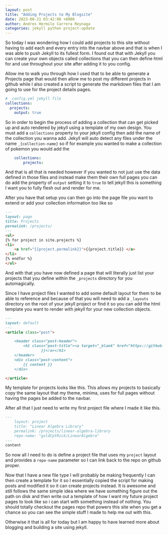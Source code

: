 ```yaml
---
layout: post
title: "Adding Projects to My Blogsite"
date: 2023-08-21 03:42:00 +0000
author: Andres Hermilo Carrera Reynaga
categories: jekyll python project-update
---
```

So today I was wondering how I could add projects to this site without having to add each and every entry into the navbar above and that is when I was able to push Jekyll to its fullest form. I found out that with Jekyll you can create your own objects called collections that you can then define html for and use throughout your site after adding it to you config.

Allow me to walk you through how I used that to be able to generate a Projects page that would then allow me to post my different projects in github while I also created a script to generate the markdown files that I am going to use for the project details pages.

```yaml
# _config.yml jekyll file
collections:
  projects:
    output: true
```

So in order to begin the process of adding a collection that can get picked up and auto rendered by jekyll using a template of my own design. You must add a `collections` property to your jekyll config then add the name of the collection you wanna add. Jekyll will auto detect any files under the name `_{collection-name}` so if for example you wanted to make a collection of pokemon you would add the 
```yaml
    collections:
        projects:
```
And that is all that is needed however if you wanted to not just use the data defined in those files and instead make them their own full pages you can do add the property of `output` setting it to `true` to tell jekyll this is something I want you to fully flesh out and render for me.


After you have that setup you can then go into the page file you want to extend or add your collection information too like so
```markdown
---
layout: page
title: Projects
permalink: /projects/
---
<ul>
{% for project in site.projects %}
<li>
    <a href="{{project.permalink}}">{{project.title}} </a>
</li>
{% endfor %}
</ul>
```

And with that you have now defined a page that will literally just list your projects that you define within the `_projects` directory for you automagically.

Since I have project files I wanted to add some default layout for them to be able to reference and because of that you will need to add a `_layouts` directory on the root of your jekyll project or find it so you can add the html template you want to render with jekyll for your new collection objects.

```markdown
---
layout: default
---
<article class="post">

    <header class="post-header">
        <h1 class="post-title"><a target="_blank" href="https://github.com/{{page.repo-name}}">{{ page.title | escape
                }}</a></h1>
    </header>
    <div class="post-content">
        {{ content }}
    </div>

</article>
```

My template for projects looks like this. This allows my projects to basically copy the same layout that my theme, minima, uses for full pages without having the pages be added to the navbar.

After all that I just need to write my first project file where I made it like this. 

```markdown
---
    layout: project
    title: "Linear Algebra Library"
    permalink: /projects/linear-algebra-library
    repo-name: "gxldCptRick/LinearAlgebra"
---
content
```


So now all I need to do is define a project file that uses my `project` layout and provides a `repo-name` parameter so I can link back to the repo on github proper.

Now that I have a new file type I will probably be making frequently I can then create a template for it so I essentially copied the script for making posts and modified it so it can create projects instead. It is awesome and still follows the same simple idea where we have something figure out the path on disk and then write out a template of how I want my future project pages to look like so i can start with something instead of nothing. You should totally checkout the pages repo that powers this site when you get a chance so you can see the simple stuff I made to help me out with this. 

Otherwise it that is all for today but I am happy to have learned more about blogging and building a site using jekyll. 
